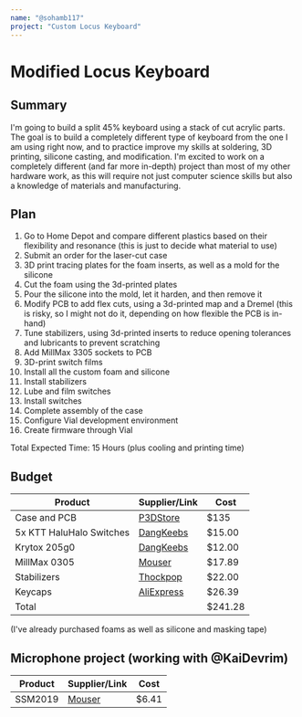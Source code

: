 ```yaml
---
name: "@sohamb117"
project: "Custom Locus Keyboard"
---
```


# Modified Locus Keyboard

## Summary

I'm going to build a split 45% keyboard using a stack of cut acrylic parts. The goal is to build a completely different type of keyboard from the one I am using right now, and to practice improve my skills at soldering, 3D printing, silicone casting, and modification. I'm excited to work on a completely different (and far more in-depth) project than most of my other hardware work, as this will require not just computer science skills but also a knowledge of materials and manufacturing.

## Plan

1) Go to Home Depot and compare different plastics based on their flexibility and resonance (this is just to decide what material to use)
2) Submit an order for the laser-cut case
3) 3D print tracing plates for the foam inserts, as well as a mold for the silicone
4) Cut the foam using the 3d-printed plates
5) Pour the silicone into the mold, let it harden, and then remove it
6) Modify PCB to add flex cuts, using a 3d-printed map and a Dremel (this is risky, so I might not do it, depending on how flexible the PCB is in-hand)
7) Tune stabilizers, using 3d-printed inserts to reduce opening tolerances and lubricants to prevent scratching
8) Add MillMax 3305 sockets to PCB
9) 3D-print switch films
10) Install all the custom foam and silicone
11) Install stabilizers
12) Lube and film switches
13) Install switches
14) Complete assembly of the case
15) Configure Vial development environment
16) Create firmware through Vial

Total Expected Time: 15 Hours (plus cooling and printing time)

## Budget

| Product         | Supplier/Link                         | Cost   |
| --------------- | ------------------------------------- | ------ |
| Case and PCB | [P3DStore](https://p3dstore.com/products/locus-invisibolt-acrylic-gasket-mount-case-and-pcb) | $135   |
| 5x KTT HaluHalo Switches | [DangKeebs](https://dangkeebs.com/products/ktt-haluhalo?variant=39959357194412)  | $15.00 |
| Krytox 205g0 | [DangKeebs](https://dangkeebs.com/products/205g0?variant=36556464783521)  | $12.00 |
| MillMax 0305 | [Mouser](https://www.mouser.com/ProductDetail/Mill-Max/0305-2-15-80-47-80-10-0?qs=QtQX4uD3c2Uys0ai6Tr8NQ%3D%3D)  | $17.89  |
| Stabilizers | [Thockpop](https://thockpop.com/product/aeboards-staebies-v2/) | $22.00 |
| Keycaps | [AliExpress](https://www.aliexpress.us/item/3256804603576206.html) | $26.39 |
| Total           |                                       | $241.28 |

(I've already purchased foams as well as silicone and masking tape)


## Microphone project (working with @KaiDevrim)

|Product     | Supplier/Link       | Cost |
| --------------- | ------------------------------------- | ------ |
|SSM2019 | [Mouser](https://www.mouser.com/ProductDetail/Analog-Devices/SSM2019BNZ?qs=WIvQP4zGanhHwIaXxt763A%3D%3D) | $6.41 |

